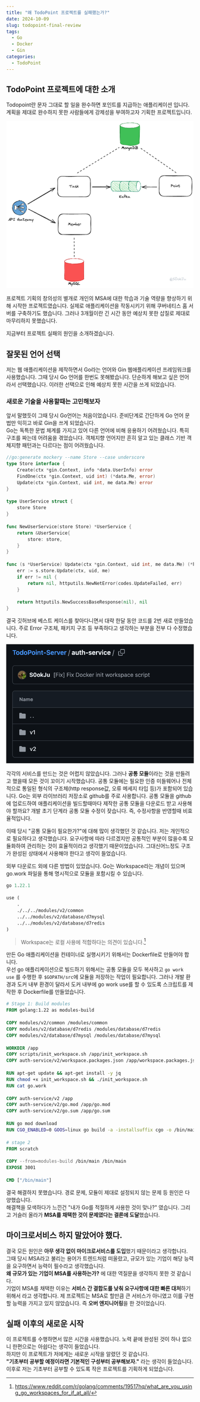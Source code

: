 ```yaml
---
title: "왜 TodoPoint 프로젝트를 실패했는가?"
date: 2024-10-09
slug: todopoint-final-review
tags:
  - Go
  - Docker
  - Gin
categories:
  - TodoPoint
---
```


## TodoPoint 프로젝트에 대한 소개

Todopoint란 문자 그대로 할 일을 완수하면 포인트를 지급하는 애플리케이션 입니다. 계획을 제대로 완수하지 못한 사람들에게 강제성을 부여하고자 기획한 프로젝트입니다.

![초기에 기획한 구성도](image.png)

프로젝트 기획의 창의성의 별개로 개인의 MSA에 대한 학습과 기술 역량을 향상하기 위해 시작한 프로젝트였습니다. 실제로 애플리케이션을 작동시키기 위해 쿠버네티스 홈 서버를 구축하기도 했습니다. 그러나 3개월이란 긴 시간 동안 예상치 못한 삽질로 제대로 마무리하지 못했습니다.

지금부터 프로젝트 실패의 원인을 소개하겠습니다.

## 잘못된 언어 선택

저는 웹 애플리케이션을 제작하면서 Go라는 언어와 Gin 웹애플리케이션 프레임워크를 사용했습니다. 그때 당시 Go 언어를 한번도 못해봤습니다. 단순하게 해보고 싶은 언어라서 선택했습니다. 이러한 선택으로 인해 예상치 못한 시간을 쓰게 되었습니다.

### 새로운 기술을 사용할때는 고민해보자

앞서 말했듯이 그때 당시 Go언어는 처음이었습니다. 준비단계로 간단하게 Go 언어 문법만 익히고 바로 Gin을 쓰게 되었습니다.  
Go는 독특한 문법 체계를 가지고 있어 다른 언어에 비해 응용하기 어려웠습니다. 특히 구조를 짜는데 어려움을 겪었습니다. 객체지향 언어지만 흔히 알고 있는 클래스 기반 객체지향 패턴과는 다르다는 점이 어려웠습니다.

```go
//go:generate mockery --name Store --case underscore
type Store interface {
	Create(ctx *gin.Context, info *data.UserInfo) error
	FindOne(ctx *gin.Context, uid int) (*data.Me, error)
	Update(ctx *gin.Context, uid int, me data.Me) error
}

type UserService struct {
	store Store
}

func NewUserService(store Store) *UserService {
	return &UserService{
		store: store,
	}
}

func (s *UserService) Update(ctx *gin.Context, uid int, me data.Me) (*httputils.BaseResponse, *httputils.NetError) {
	err := s.store.Update(ctx, uid, me)
	if err != nil {
		return nil, httputils.NewNetError(codes.UpdateFailed, err)
	}

	return httputils.NewSuccessBaseResponse(nil), nil
}
```

결국 깃허브에 베스트 케이스를 찾아다니면서 대략 한달 동안 코드를 2번 새로 만들었습니다. 주로 Error 구조체, 패키지 구조 등 부족하다고 생각하는 부분을 전부 다 수정했습니다.

![버전이 2개인 서비스](image-1.png)

각각의 서비스를 만드는 것은 어렵지 않았습니다. 그러나 **공통 모듈**이라는 것을 만들려고 했을때 모든 것이 꼬이기 시작했습니다.
공통 모듈에는 필요한 인증 미들웨어나 전체적으로 통일된 형식의 구조체(http response값, 오류 메세지 타입 등)가 포함되어 있습니다.
Go는 외부 라이브러리 저장소로 github를 주로 사용합니다. 공통 모듈을 github에 업로드하여 애플리케이션을 빌드할때마다 제작한 공통 모듈을 다운로드 받고 사용해야 할까요? 개발 초기 단계라 공통 모듈 수정이 잦습니다. 즉, 수정사항을 반영할때 비효율적입니다.

이때 당시 "공통 모듈이 필요한가?"에 대해 많이 생각했던 것 같습니다. 저는 개인적으로 필요하다고 생각했습니다. 요구사항에 따라 다르겠지만 공통적인 부분이 많을수록 모듈화하여 관리하는 것이 효율적이라고 생각했기 때문이었습니다. 그대신어느정도 구조가 완성된 상태에서 사용해야 한다고 생각이 들었습니다.

외부 다운로드 외에 다른 방법이 있었습니다. Go는 Workspace라는 개념이 있으며 go.work 파일을 통해 명시적으로 모듈을 포함시킬 수 있습니다.

```mod
go 1.22.1

use (
	.
	./../../modules/v2/common
	../../modules/v2/database/d7mysql
	../../modules/v2/database/d7redis
)
```

> Workspace는 로컬 사용에 적합하다는 의견이 있습니다.[^1]

만든 Go 애플리케이션을 컨테이너로 실행시키기 위해서는 Dockerfile로 만들어야 합니다.  
우선 go 애플리케이션으로 빌드하기 위해서는 공통 모듈을 모두 복사하고 `go work use` 를 수행한 후 `$GOPATH/src`에 모듈을 저장하는 작업이 필요합니다. 그러나 개발 환경과 도커 내부 환경이 달라서 도커 내부에 go work use를 할 수 있도록 스크립트를 제작한 후 Dockerfile를 만들었습니다.

```Dockerfile
# Stage 1: Build modules
FROM golang:1.22 as modules-build

COPY modules/v2/common /modules/common
COPY modules/v2/database/d7redis /modules/database/d7redis
COPY modules/v2/database/d7mysql /modules/database/d7mysql

WORKDIR /app
COPY scripts/init_workspace.sh /app/init_workspace.sh
COPY auth-service/v2/workspace.packages.json /app/workspace.packages.json

RUN apt-get update && apt-get install -y jq
RUN chmod +x init_workspace.sh && ./init_workspace.sh
RUN cat go.work

COPY auth-service/v2 /app
COPY auth-service/v2/go.mod /app/go.mod
COPY auth-service/v2/go.sum /app/go.sum

RUN go mod download
RUN CGO_ENABLED=0 GOOS=linux go build -a -installsuffix cgo -o /bin/main main.go

# stage 2
FROM scratch

COPY --from=modules-build /bin/main /bin/main
EXPOSE 3001

CMD ["/bin/main"]
```

결국 해결하지 못했습니다. 경로 문제, 모듈이 제대로 설정되지 않는 문제 등 원인은 다양했습니다.  
해결책을 모색하다가 느낀건 "내가 Go를 적절하게 사용한 것이 맞나?" 였습니다. 그리고 거슬러 올라가 **MSA를 채택한 것이 문제였다는 결론에 도달**했습니다.

## 마이크로서비스 하지 말았어야 했다.

결국 모든 원인은 **아무 생각 없이 마이크로서비스를 도입**했기 때문이라고 생각합니다. 그때 당시 MSA라고 불리는 용어가 트렌드처럼 떠올랐고, 규모가 있는 기업이 해당 능력을 요구하면서 능력이 필수라고 생각했습니다.  
**왜 규모가 있는 기업이 MSA를 사용하는가?** 에 대한 역질문을 생각하지 못한 것 같습니다.  
기업이 MSA를 채택한 이유는 **서비스 간 결합도를 낮춰 요구사항에 대한 빠른 대처**하기 위해서 라고 생각합니다.
제 프로젝트는 MSA로 할만큼 큰 서비스가 아니였고 이를 구현할 능력을 가지고 있지 않았습니다. 즉 **오버 엔지니어링**을 한 것이었습니다.

## 실패 이후의 새로운 시작

이 프로젝트를 수행하면서 많은 시간을 사용했습니다. 노력 끝에 완성된 것이 하나 없으니 한편으로는 아쉽다는 생각이 들었습니다.  
하지만 이 프로젝트가 저에게는 새로운 시작을 알렸던 것 같습니다.  
**"기초부터 공부할 예정이라면 기본적인 구성부터 공부해보자."** 라는 생각이 들었습니다. 이후로 저는 기초부터 공부할 수 있도록 작은 프로젝트를 기획하게 되었습니다.

[^1]: https://www.reddit.com/r/golang/comments/19517hq/what_are_you_using_go_workspaces_for_if_at_all/
